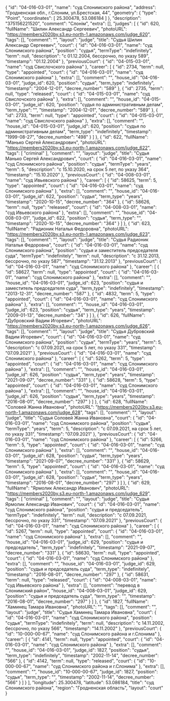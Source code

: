 {
    "id": "04-016-03-01",
    "name": "суд Слонимского района",
    "address": "Гродненская обл., г.Слоним, ул.Брестская, 44",
    "geometry": {
        "type": "Point",
        "coordinates": [
            25.300478,
            53.086184
        ]
    },
    "description": "375156221520",
    "comment": "Слонім",
    "extra": [],
    "judges": [
        {
            "id": 620,
            "fullName": "Шилин Александр Сергеевич",
            "photoURL": "https://members2020by.s3.eu-north-1.amazonaws.com/judge_620",
            "tags": [],
            "comment": "",
            "layout": "judge",
            "title": "Судья Шилин Александр Сергеевич",
            "court": {
                "id": "04-016-03-01",
                "name": "суд Слонимского района",
                "position": "судья",
                "termType": "indefinitely",
                "term": null,
                "description": "c 01.12.2004, бессрочно, по указу 589",
                "timestamp": "01.12.2004"
            },
            "previousCourt": {
                "id": "04-015-03-01",
                "name": "суд Свислочского района"
            },
            "career": [
                {
                    "id": 2734,
                    "term": null,
                    "type": "appointed",
                    "court": {
                        "id": "04-016-03-01",
                        "name": "суд Слонимского района"
                    },
                    "extra": [],
                    "comment": "",
                    "house_id": "04-016-03-01",
                    "judge_id": 620,
                    "position": "судья",
                    "term_type": "indefinitely",
                    "timestamp": "2004-12-01",
                    "decree_number": "589"
                },
                {
                    "id": 2735,
                    "term": null,
                    "type": "released",
                    "court": {
                        "id": "04-015-03-01",
                        "name": "суд Свислочского района"
                    },
                    "extra": [],
                    "comment": "",
                    "house_id": "04-015-03-01",
                    "judge_id": 620,
                    "position": "судья по административным делам",
                    "term_type": "",
                    "timestamp": "2004-12-01",
                    "decree_number": "589"
                },
                {
                    "id": 2733,
                    "term": null,
                    "type": "appointed",
                    "court": {
                        "id": "04-015-03-01",
                        "name": "суд Свислочского района"
                    },
                    "extra": [],
                    "comment": "",
                    "house_id": "04-015-03-01",
                    "judge_id": 620,
                    "position": "судья по административным делам",
                    "term_type": "indefinitely",
                    "timestamp": "1999-08-27",
                    "decree_number": "498"
                }
            ]
        },
        {
            "id": 622,
            "fullName": "Манько Сергей Александрович",
            "photoURL": "https://members2020by.s3.eu-north-1.amazonaws.com/judge_622",
            "tags": [
                "criminal"
            ],
            "comment": "",
            "layout": "judge",
            "title": "Судья Манько Сергей Александрович",
            "court": {
                "id": "04-016-03-01",
                "name": "суд Слонимского района",
                "position": "судья",
                "termType": "years",
                "term": 5,
                "description": "c 15.10.2020, на срок 5 лет, по указу 364",
                "timestamp": "15.10.2020"
            },
            "previousCourt": {
                "id": "04-008-03-01",
                "name": "суд Ивьевского района"
            },
            "career": [
                {
                    "id": 58625,
                    "term": 5,
                    "type": "appointed",
                    "court": {
                        "id": "04-016-03-01",
                        "name": "суд Слонимского района"
                    },
                    "extra": [],
                    "comment": "",
                    "house_id": "04-016-03-01",
                    "judge_id": 622,
                    "position": "судья",
                    "term_type": "years",
                    "timestamp": "2020-10-15",
                    "decree_number": "364"
                },
                {
                    "id": 58626,
                    "term": null,
                    "type": "released",
                    "court": {
                        "id": "04-008-03-01",
                        "name": "суд Ивьевского района"
                    },
                    "extra": [],
                    "comment": "",
                    "house_id": "04-008-03-01",
                    "judge_id": 622,
                    "position": "судья",
                    "term_type": "",
                    "timestamp": "2020-10-15",
                    "decree_number": "364"
                }
            ]
        },
        {
            "id": 623,
            "fullName": "Радионик Наталья Федоровна",
            "photoURL": "https://members2020by.s3.eu-north-1.amazonaws.com/judge_623",
            "tags": [],
            "comment": "",
            "layout": "judge",
            "title": "Судья Радионик Наталья Федоровна",
            "court": {
                "id": "04-016-03-01",
                "name": "суд Слонимского района",
                "position": "судья и заместитель председателя суда",
                "termType": "indefinitely",
                "term": null,
                "description": "c 31.12.2013, бессрочно, по указу 587",
                "timestamp": "31.12.2013"
            },
            "previousCourt": {
                "id": "04-016-03-01",
                "name": "суд Слонимского района"
            },
            "career": [
                {
                    "id": 58627,
                    "term": null,
                    "type": "appointed",
                    "court": {
                        "id": "04-016-03-01",
                        "name": "суд Слонимского района"
                    },
                    "extra": [],
                    "comment": "",
                    "house_id": "04-016-03-01",
                    "judge_id": 623,
                    "position": "судья и заместитель председателя суда",
                    "term_type": "indefinitely",
                    "timestamp": "2013-12-31",
                    "decree_number": "587"
                },
                {
                    "id": 4832,
                    "term": 5,
                    "type": "appointed",
                    "court": {
                        "id": "04-016-03-01",
                        "name": "суд Слонимского района"
                    },
                    "extra": [],
                    "comment": "",
                    "house_id": "04-016-03-01",
                    "judge_id": 623,
                    "position": "судья",
                    "term_type": "years",
                    "timestamp": "2009-01-13",
                    "decree_number": "34"
                }
            ]
        },
        {
            "id": 626,
            "fullName": "Дубровский Вадим Игоревич",
            "photoURL": "https://members2020by.s3.eu-north-1.amazonaws.com/judge_626",
            "tags": [],
            "comment": "",
            "layout": "judge",
            "title": "Судья Дубровский Вадим Игоревич",
            "court": {
                "id": "04-016-03-01",
                "name": "суд Слонимского района",
                "position": "судья",
                "termType": "years",
                "term": 5,
                "description": "c 07.09.2021, на срок 5 лет, по указу 331",
                "timestamp": "07.09.2021"
            },
            "previousCourt": {
                "id": "04-016-03-01",
                "name": "суд Слонимского района"
            },
            "career": [
                {
                    "id": 5262,
                    "term": 5,
                    "type": "appointed",
                    "court": {
                        "id": "04-016-03-01",
                        "name": "суд Слонимского района"
                    },
                    "extra": [],
                    "comment": "",
                    "house_id": "04-016-03-01",
                    "judge_id": 626,
                    "position": "судья",
                    "term_type": "years",
                    "timestamp": "2021-09-07",
                    "decree_number": "331"
                },
                {
                    "id": 58628,
                    "term": 5,
                    "type": "appointed",
                    "court": {
                        "id": "04-016-03-01",
                        "name": "суд Слонимского района"
                    },
                    "extra": [],
                    "comment": "",
                    "house_id": "04-016-03-01",
                    "judge_id": 626,
                    "position": "судья",
                    "term_type": "years",
                    "timestamp": "2016-08-01",
                    "decree_number": "297"
                }
            ]
        },
        {
            "id": 628,
            "fullName": "Соловей Жанна Ивановна",
            "photoURL": "https://members2020by.s3.eu-north-1.amazonaws.com/judge_628",
            "tags": [],
            "comment": "",
            "layout": "judge",
            "title": "Судья Соловей Жанна Ивановна",
            "court": {
                "id": "04-016-03-01",
                "name": "суд Слонимского района",
                "position": "судья",
                "termType": "years",
                "term": 5,
                "description": "c 07.09.2021, на срок 5 лет, по указу 331",
                "timestamp": "07.09.2021"
            },
            "previousCourt": {
                "id": "04-016-03-01",
                "name": "суд Слонимского района"
            },
            "career": [
                {
                    "id": 5266,
                    "term": 5,
                    "type": "appointed",
                    "court": {
                        "id": "04-016-03-01",
                        "name": "суд Слонимского района"
                    },
                    "extra": [],
                    "comment": "",
                    "house_id": "04-016-03-01",
                    "judge_id": 628,
                    "position": "судья",
                    "term_type": "years",
                    "timestamp": "2021-09-07",
                    "decree_number": "331"
                },
                {
                    "id": 58629,
                    "term": 5,
                    "type": "appointed",
                    "court": {
                        "id": "04-016-03-01",
                        "name": "суд Слонимского района"
                    },
                    "extra": [],
                    "comment": "",
                    "house_id": "04-016-03-01",
                    "judge_id": 628,
                    "position": "судья",
                    "term_type": "years",
                    "timestamp": "2016-08-01",
                    "decree_number": "297"
                }
            ]
        },
        {
            "id": 629,
            "fullName": "Ярмолик Александр Иванович",
            "photoURL": "https://members2020by.s3.eu-north-1.amazonaws.com/judge_629",
            "tags": [
                "criminal"
            ],
            "comment": "",
            "layout": "judge",
            "title": "Судья Ярмолик Александр Иванович",
            "court": {
                "id": "04-016-03-01",
                "name": "суд Слонимского района",
                "position": "судья и председатель",
                "termType": "indefinitely",
                "term": null,
                "description": "c 07.09.2021, бессрочно, по указу 331",
                "timestamp": "07.09.2021"
            },
            "previousCourt": {
                "id": "04-016-03-01",
                "name": "суд Слонимского района"
            },
            "career": [
                {
                    "id": 5267,
                    "term": null,
                    "type": "appointed",
                    "court": {
                        "id": "04-016-03-01",
                        "name": "суд Слонимского района"
                    },
                    "extra": [],
                    "comment": "",
                    "house_id": "04-016-03-01",
                    "judge_id": 629,
                    "position": "судья и председатель",
                    "term_type": "indefinitely",
                    "timestamp": "2021-09-07",
                    "decree_number": "331"
                },
                {
                    "id": 58630,
                    "term": null,
                    "type": "appointed",
                    "court": {
                        "id": "04-016-03-01",
                        "name": "суд Слонимского района"
                    },
                    "extra": [],
                    "comment": "",
                    "house_id": "04-016-03-01",
                    "judge_id": 629,
                    "position": "судья и председатель суда",
                    "term_type": "indefinitely",
                    "timestamp": "2016-08-01",
                    "decree_number": "297"
                },
                {
                    "id": 58631,
                    "term": null,
                    "type": "released",
                    "court": {
                        "id": "04-008-03-01",
                        "name": "суд Ивьевского района"
                    },
                    "extra": [],
                    "comment": "перевод в Слонимский район",
                    "house_id": "04-008-03-01",
                    "judge_id": 629,
                    "position": "судья и председатель суда",
                    "term_type": "",
                    "timestamp": "2016-08-01",
                    "decree_number": "297"
                }
            ]
        },
        {
            "id": 1827,
            "fullName": "Хаминец Тамара Ивановна",
            "photoURL": "",
            "tags": [],
            "comment": "",
            "layout": "judge",
            "title": "Судья Хаминец Тамара Ивановна",
            "court": {
                "id": "04-016-03-01",
                "name": "суд Слонимского района",
                "position": "судья",
                "termType": "indefinitely",
                "term": null,
                "description": "c 14.11.2002, бессрочно, по указу 566",
                "timestamp": "14.11.2002"
            },
            "previousCourt": {
                "id": "10-000-00-67",
                "name": "суд Слонимского района и г.Слонима"
            },
            "career": [
                {
                    "id": 4141,
                    "term": null,
                    "type": "appointed",
                    "court": {
                        "id": "04-016-03-01",
                        "name": "суд Слонимского района"
                    },
                    "extra": [],
                    "comment": "",
                    "house_id": "04-016-03-01",
                    "judge_id": 1827,
                    "position": "судья",
                    "term_type": "indefinitely",
                    "timestamp": "2002-11-14",
                    "decree_number": "566"
                },
                {
                    "id": 4142,
                    "term": null,
                    "type": "released",
                    "court": {
                        "id": "10-000-00-67",
                        "name": "суд Слонимского района и г.Слонима"
                    },
                    "extra": [],
                    "comment": "",
                    "house_id": "10-000-00-67",
                    "judge_id": 1827,
                    "position": "судья",
                    "term_type": "",
                    "timestamp": "2002-11-14",
                    "decree_number": "566"
                }
            ]
        }
    ],
    "longitude": 25.300478,
    "latitude": 53.086184,
    "title": "суд Слонимского района",
    "region": "Гродненская область",
    "layout": "court"
}